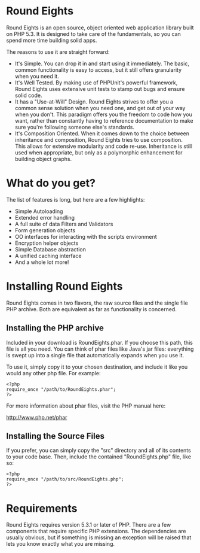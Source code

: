 # Round Eights

Round Eights is an open source, object oriented web application library built
on PHP 5.3. It is designed to take care of the fundamentals, so you can spend
more time building solid apps.

The reasons to use it are straight forward:

 * It's Simple. You can drop it in and start using it immediately. The basic,
   common functionality is easy to access, but it still offers granularity when
   you need it.
 * It's Well Tested. By making use of PHPUnit's powerful framework, Round Eights
   uses extensive unit tests to stamp out bugs and ensure solid code.
 * It has a "Use-at-Will" Design. Round Eights strives to offer you a common
   sense solution when you need one, and get out of your way when you don't.
   This paradigm offers you the freedom to code how you want, rather than
   constantly having to reference documentation to make sure you're following
   someone else's standards.
 * It's Composition Oriented. When it comes down to the choice between
   inheritance and composition, Round Eights tries to use composition. This
   allows for extensive modularity and code re-use. Inheritance is still used
   when appropriate, but only as a polymorphic enhancement for building object
   graphs.


# What do you get?

The list of features is long, but here are a few highlights:

 * Simple Autoloading
 * Extended error handling
 * A full suite of data Filters and Validators
 * Form generation objects
 * OO interfaces for interacting with the scripts environment
 * Encryption helper objects
 * Simple Database abstraction
 * A unified caching interface
 * And a whole lot more!


# Installing Round Eights

Round Eights comes in two flavors, the raw source files and the single file PHP
archive. Both are equivalent as far as functionality is concerned.


## Installing the PHP archive

Included in your download is RoundEights.phar. If you choose this path, this
file is all you need. You can think of phar files like Java's jar files:
everything is swept up into a single file that automatically expands when you
use it.

To use it, simply copy it to your chosen destination, and include it like you
would any other php file. For example:

    <?php
    require_once "/path/to/RoundEights.phar";
    ?>

For more information about phar files, visit the PHP manual here:

http://www.php.net/phar


## Installing the Source Files

If you prefer, you can simply copy the "src" directory and all of its contents
to your code base. Then, include the contained "RoundEights.php" file, like so:

    <?php
    require_once "/path/to/src/RoundEights.php";
    ?>


# Requirements

Round Eights requires version 5.3.1 or later of PHP. There are a few components
that require specific PHP extensions. The dependencies are usually obvious, but
if something is missing an exception will be raised that lets you know exactly
what you are missing.
